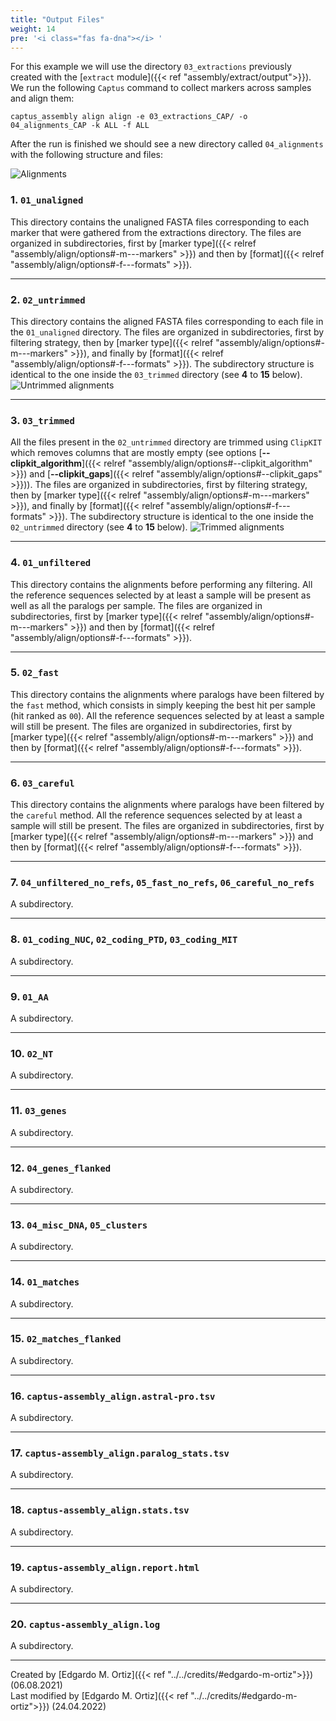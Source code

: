 ```yaml
---
title: "Output Files"
weight: 14
pre: '<i class="fas fa-dna"></i> '
---
```


For this example we will use the directory `03_extractions` previously created with the [`extract` module]({{< ref "assembly/extract/output">}}). We run the following `Captus` command to collect markers across samples and align them:

```console
captus_assembly align align -e 03_extractions_CAP/ -o 04_alignments_CAP -k ALL -f ALL
```

After the run is finished we should see a new directory called `04_alignments` with the following structure and files:

![Alignments](/images/alignments.png?width=640&classes=shadow)

### 1. **`01_unaligned`**
This directory contains the unaligned FASTA files corresponding to each marker that were gathered from the extractions directory. The files are organized in subdirectories, first by [marker type]({{< relref "assembly/align/options#-m---markers" >}}) and then by [format]({{< relref "assembly/align/options#-f---formats" >}}).
___
### 2. **`02_untrimmed`**
This directory contains the aligned FASTA files corresponding to each file in the `01_unaligned` directory. The files are organized in subdirectories, first by filtering strategy, then by [marker type]({{< relref "assembly/align/options#-m---markers" >}}), and finally by [format]({{< relref "assembly/align/options#-f---formats" >}}). The subdirectory structure is identical to the one inside the `03_trimmed` directory (see **4** to **15** below).
![Untrimmed alignments](/images/alignment_untrimmed_stages.png?width=1200&classes=shadow)
___
### 3. **`03_trimmed`**
All the files present in the `02_untrimmed` directory are trimmed using `ClipKIT` which removes columns that are mostly empty (see options [**--clipkit_algorithm**]({{< relref "assembly/align/options#--clipkit_algorithm" >}}) and [**--clipkit_gaps**]({{< relref "assembly/align/options#--clipkit_gaps" >}})). The files are organized in subdirectories, first by filtering strategy, then by [marker type]({{< relref "assembly/align/options#-m---markers" >}}), and finally by [format]({{< relref "assembly/align/options#-f---formats" >}}). The subdirectory structure is identical to the one inside the `02_untrimmed` directory (see **4** to **15** below).
![Trimmed alignments](/images/alignment_trimmed_stages.png?width=1200&classes=shadow)
___
### 4. **`01_unfiltered`**
This directory contains the alignments before performing any filtering. All the reference sequences selected by at least a sample will be present as well as all the paralogs per sample. The files are organized in subdirectories, first by [marker type]({{< relref "assembly/align/options#-m---markers" >}}) and then by [format]({{< relref "assembly/align/options#-f---formats" >}}).
___
### 5. **`02_fast`**
This directory contains the alignments where paralogs have been filtered by the `fast` method, which consists in simply keeping the best hit per sample (hit ranked as `00`). All the reference sequences selected by at least a sample will still be present. The files are organized in subdirectories, first by [marker type]({{< relref "assembly/align/options#-m---markers" >}}) and then by [format]({{< relref "assembly/align/options#-f---formats" >}}).
___
### 6. **`03_careful`**
This directory contains the alignments where paralogs have been filtered by the `careful` method. All the reference sequences selected by at least a sample will still be present. The files are organized in subdirectories, first by [marker type]({{< relref "assembly/align/options#-m---markers" >}}) and then by [format]({{< relref "assembly/align/options#-f---formats" >}}).
___
### 7. **`04_unfiltered_no_refs`**, **`05_fast_no_refs`**, **`06_careful_no_refs`**
A subdirectory.
___
### 8. **`01_coding_NUC`**, **`02_coding_PTD`**, **`03_coding_MIT`**
A subdirectory.
___
### 9. **`01_AA`**
A subdirectory.
___
### 10. **`02_NT`**
A subdirectory.
___
### 11. **`03_genes`**
A subdirectory.
___
### 12. **`04_genes_flanked`**
A subdirectory.
___
### 13. **`04_misc_DNA`**, **`05_clusters`**
A subdirectory.
___
### 14. **`01_matches`**
A subdirectory.
___
### 15. **`02_matches_flanked`**
A subdirectory.
___
### 16. **`captus-assembly_align.astral-pro.tsv`**
A subdirectory.
___
### 17. **`captus-assembly_align.paralog_stats.tsv`**
A subdirectory.
___
### 18. **`captus-assembly_align.stats.tsv`**
A subdirectory.
___
### 19. **`captus-assembly_align.report.html`**
A subdirectory.
___
### 20. **`captus-assembly_align.log`**
A subdirectory.

___
Created by [Edgardo M. Ortiz]({{< ref "../../credits/#edgardo-m-ortiz">}}) (06.08.2021)  
Last modified by [Edgardo M. Ortiz]({{< ref "../../credits/#edgardo-m-ortiz">}}) (24.04.2022)